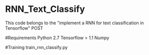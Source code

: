 # RNN_Text_Classify

This code belongs to the "implement a RNN for text classification in Tensorflow" POST






#Requirements
Python 2.7
Tensorflow > 1.1
Numpy







#Training
train_rnn_classify.py
